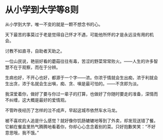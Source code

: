 # 从小学到大学等8则

从小学到大学，唯一不变的就是一颗不想念书的心。 

天下最苦的事莫过于老是觉得自己怀才不遇，可能他所怀的才是永远没有用的机会。 

讨教不如直寻，自助者天助之。 

一位山民说，艳丽好看的蘑菇往往有毒，苦涩的野菜常常败火。——人生的许多智慧不在于观察，而在于分辨。 

生病也好，不开心也好，都源于一个字——浓。你浓于情就会生出痴，浓于利就会生出贪，浓于名就会生出嗔，痴、贪、嗔是最可怕的。——不贪即为淡。 

我深爱着你，做好了要与你过一辈子的打算，也做好了你随时要走的准备，深情而不纠缠，这大概是最好的爱情观。 

不管昨夜经历了怎样的泣不成声，早起这城市依然车水马龙。 

被不喜欢的人追是什么感觉？就好像你饥肠辘辘地等到了外卖，却发现送错了餐。它躺在餐盒里热气腾腾地看着你，你却心心念念着别的菜。只好抱歉笑笑：“不好意思哦，我不饿。”